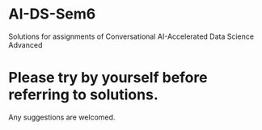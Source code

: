 # AI-DS-Sem6
Solutions for assignments of Conversational AI-Accelerated Data Science Advanced 
# Please try by yourself before referring to solutions.
Any suggestions are welcomed.
